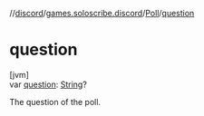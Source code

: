 //[discord](../../../index.md)/[games.soloscribe.discord](../index.md)/[Poll](index.md)/[question](question.md)

# question

[jvm]\
var [question](question.md): [String](https://kotlinlang.org/api/latest/jvm/stdlib/kotlin-stdlib/kotlin/-string/index.html)?

The question of the poll.
